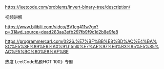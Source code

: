 https://leetcode.com/problems/invert-binary-tree/description/

视频讲解

https://www.bilibili.com/video/BV1eg411w7gn?p=31&vd_source=dead283aa3efb297fb9f9c1d2b8e9fe8

https://programmercarl.com/0226.%E7%BF%BB%E8%BD%AC%E4%BA%8C%E5%8F%89%E6%A0%91.html#%E7%AE%97%E6%B3%95%E5%85%AC%E5%BC%80%E8%AF%BE

热度
LeetCode热题HOT 100》专题


